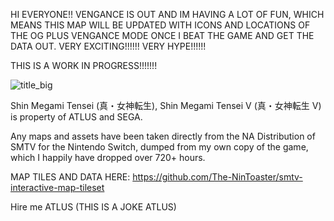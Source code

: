 HI EVERYONE!! VENGANCE IS OUT AND IM HAVING A LOT OF FUN, WHICH MEANS THIS MAP WILL BE UPDATED WITH ICONS AND LOCATIONS OF THE OG PLUS VENGANCE MODE ONCE I BEAT THE GAME AND GET THE DATA OUT. VERY EXCITING!!!!!! VERY HYPE!!!!!!


THIS IS A WORK IN PROGRESS!!!!!!!


![title_big](https://github.com/The-NinToaster/smtv-interactive-map/assets/31828869/fdd442d9-8ba0-4feb-aca1-3f87859509cd)


Shin Megami Tensei (真・女神転生), Shin Megami Tensei V (真・女神転生 V) is property of ATLUS and SEGA.

Any maps and assets have been taken directly from the NA Distribution of SMTV for the Nintendo Switch, dumped from my own copy of the game, which I happily have dropped over 720+ hours.

MAP TILES AND DATA HERE: https://github.com/The-NinToaster/smtv-interactive-map-tileset

Hire me ATLUS (THIS IS A JOKE ATLUS)
